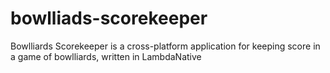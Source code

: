 # bowlliads-scorekeeper
Bowlliards Scorekeeper is a cross-platform application for keeping score in a game of bowlliards, written in LambdaNative
